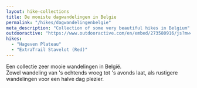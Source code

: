 ```yaml
---
layout: hike-collections
title: De mooiste dagwandelingen in Belgie
permalink: "/hikes/dagwandelingenbelgie"
meta_description: "Collection of some very beautiful hikes in Belgium"
outdooractive: "https://www.outdooractive.com/en/embed/273580916/js?mw=false&usr=4imcb1&key=USR-LKA30EGO-EMWGMIS4-4OSSTG7J"
hikes:
  - "Hageven Plateau"
  - "ExtraTrail Stavelot (Red)"
---
```


Een collectie zeer mooie wandelingen in België.<br>
Zowel wandeling van 's ochtends vroeg tot 's avonds laat, als rustigere wandelingen voor een halve dag plezier.